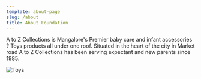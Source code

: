 ```yaml
---
template: about-page
slug: /about
title: About Foundation
---
```

A to Z Collections is Mangalore's Premier baby care and infant accessories ? Toys products all under one roof. Situated in the heart of the city in Market road A to Z Collections has been serving expectant and new parents since 1985. 

![Toys](/assets/vanessa-bucceri-gdirwiyama8-unsplash.jpg "Toys")